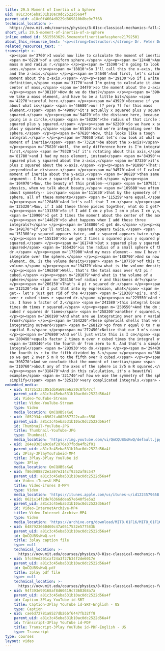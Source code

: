 ```yaml
---
title: 29.5 Moment of Inertia of a Sphere
uid: a81c3c45eba531b10ac0dc2522d56a4f
parent_uid: a18c0f4604d0229d869810b8be0c7f68
technical_location: >-
  https://ocw.mit.edu/courses/physics/8-01sc-classical-mechanics-fall-2016/week-10-rotational-motion/29.5-moment-of-inertia-of-a-sphere/29.5-moment-of-inertia-of-a-sphere
short_url: 29.5-moment-of-inertia-of-a-sphere
inline_embed_id: 5515563629.5momentofinertiaofasphere21792501
about_this_resource_text: '<p><strong>Instructor:</strong> Dr. Peter Dourmashkin</p>'
related_resources_text: ''
transcript: >-
  <p><span m='3760'>I would now like to calculate the moment of inertia</span>
  <span m='6220'>of a uniform sphere.</span> </p><p><span m='12440'>And it has a
  mass m and radius r.</span> </p><p><span m='15390'>I'm going to look at three
  axes.</span> </p><p><span m='18810'>So I'll call this the x-axis, the y-axis,
  and the z-axis.</span> </p><p><span m='24640'>And first, let's calculate the
  moment about the z-axis.</span> </p><p><span m='29130'>So if I write down our
  definition,</span> <span m='31770'>and I'm going to calculate it about the
  center of mass,</span> <span m='34470'>so the moment about the z-axis.</span>
  </p><p><span m='38110'>How do we do that?</span> </p><p><span m='39040'>Well,
  we take a mass element, and have to be a little bit</span> <span
  m='42270'>careful here.</span> </p><p><span m='43920'>Because if you think
  about what is</span> <span m='46680'>our [? perp ?] for this mass
  element,</span> <span m='49890'>it's actually x squared plus y squared,
  squared.</span> </p><p><span m='54870'>So the distance here, because it's
  going in a circle,</span> <span m='58230'>the radius of that circle is x
  squared plus y squared.</span> </p><p><span m='62200'>So we have x squared
  plus y squared,</span> <span m='65160'>and we're integrating over the
  sphere.</span> </p><p><span m='67620'>Now, this looks like a tough
  integral.</span> </p><p><span m='70050'>But let's now look at what would the
  moment of inertia</span> <span m='73210'>be about the x-axis?</span>
  </p><p><span m='75820'>Well, the only difference here is I'm integrating now,
  first,</span> <span m='79320'>if it's rotating about this axis,</span> <span
  m='81780'>and I had my mass element, instead</span> <span m='84390'>of x
  squared plus y squared about the z-axis,</span> <span m='87330'>it's y squared
  plus z squared about the x-axis.</span> </p><p><span m='91890'>That's the
  perpendicular distance.</span> </p><p><span m='94570'>And if I calculate the
  moment of inertia about the y-axis,</span> <span m='98820'>then same
  argument-- I have z squared plus x squared.</span> </p><p><span
  m='104970'>Now, the beauty of this problem--</span> <span m='107931'>and in
  physics, when we talk about beauty,</span> <span m='109680'>we often talk
  about symmetry-- is</span> <span m='111630'>that by the symmetry of the
  sphere, all of these moments</span> <span m='115259'>are equal.</span>
  </p><p><span m='120460'>And let's call that I cm.</span> </p><p><span
  m='125320'>Now, if I add these three pieces together, what do I get?</span>
  </p><p><span m='131350'>So if I add I cm z plus I cm x plus I cm y,</span>
  <span m='139900'>I get 3 times the moment about the center of the axes.</span>
  </p><p><span m='144620'>So what happens when I add these three
  integrals?</span> </p><p><span m='148000'>I get dm.</span> </p><p><span
  m='149170'>If you'll notice, x squared appears twice,</span> <span
  m='151300'>y squared appears twice, and z squared appears twice.</span>
  </p><p><span m='155150'>So we get 2 times x squared plus y squared plus z
  squared.</span> </p><p><span m='161740'>But x squared plus y squared plus z
  squared</span> <span m='165430'>is the radius of a small sphere of thickness
  dr.</span> </p><p><span m='175900'>And my mass element-- now I have to
  integrate over the sphere.</span> </p><p><span m='180790'>And so now our mass
  element, dm, is the volume density</span> <span m='187750'>of this times the
  volume.</span> </p><p><span m='194370'>Now what is the volume density?</span>
  </p><p><span m='196260'>Well, that's the total mass over 4/3 pi r
  cubed.</span> </p><p><span m='201079'>And what is the volume of a
  sphere</span> <span m='203150'>of radius r and thickness dr?</span>
  </p><p><span m='206150'>That's 4 pi r squared dr.</span> </p><p><span
  m='212120'>So if I put that into my expression, what</span> <span m='217220'>I
  get-- let's just get rid of the 4</span> <span m='219380'>pi's, and I get 3m
  over r cubed times r squared dr.</span> </p><p><span m='229550'>And so our 3 I
  cm, I have a factor of 2,</span> <span m='241580'>this integral becomes 2
  times dm times r squared.</span> </p><p><span m='250550'>And the dm is 3m r
  cubed r squares dr times</span> <span m='258200'>another r squared.</span>
  </p><p><span m='260190'>And what are we integrating over are r variable
  from?</span> </p><p><span m='264220'>These spherical shells that we're
  integrating outward</span> <span m='268120'>go from r equal 0 to r equal
  capital R.</span> </p><p><span m='272450'>Notice that our 3 m's cancel.</span>
  </p><p><span m='276800'>And we'll just write this is I cm</span> <span
  m='280490'>equals factor 2 times m over r cubed times the integral of r</span>
  <span m='289340'>to the fourth dr from zero to R. And that's a simple
  integral</span> <span m='293930'>to do.</span> </p><p><span m='294430'>r to
  the fourth is r to the fifth divided by 5.</span> </p><p><span m='300840'>And
  so we get 2 over 5 m R to the fifth over R cubed.</span> </p><p><span
  m='308270'>And we conclude that the moment of inertia</span> <span
  m='310760'>about any of the axes of the sphere is 2/5 m R squared.</span>
  </p><p><span m='318470'>And in this calculation, it's a beautiful
  example</span> <span m='321740'>of how we use the symmetry of the sphere to
  simplify</span> <span m='325130'>very complicated integrals.</span> </p>
embedded_media:
  - uid: 8172b123c051db9a693e6a20c8fb47cf
    parent_uid: a81c3c45eba531b10ac0dc2522d56a4f
    id: Video-YouTube-Stream
    title: Video-YouTube-Stream
    type: Video
    media_location: QmCQUBSsKwQ
  - uid: f052934cc8962fa002657722ca8cc550
    parent_uid: a81c3c45eba531b10ac0dc2522d56a4f
    id: Thumbnail-YouTube-JPG
    title: Thumbnail-YouTube-JPG
    type: Thumbnail
    media_location: 'https://img.youtube.com/vi/QmCQUBSsKwQ/default.jpg'
  - uid: 284e9385a9c6af2876e37fbda4fb2f01
    parent_uid: a81c3c45eba531b10ac0dc2522d56a4f
    id: 3Play-3PlayYouTubeid-MP4
    title: 3Play-3Play YouTube id
    type: 3Play
    media_location: QmCQUBSsKwQ
  - uid: f86d988872e3a97e314cf9352af8c547
    parent_uid: a81c3c45eba531b10ac0dc2522d56a4f
    id: Video-iTunesU-MP4
    title: Video-iTunes U-MP4
    type: Video
    media_location: 'https://itunes.apple.com/us/itunes-u/id1223579658'
  - uid: 0621e14f2de76366ddea57e640f5e5a2
    parent_uid: a81c3c45eba531b10ac0dc2522d56a4f
    id: Video-InternetArchive-MP4
    title: Video-Internet Archive-MP4
    type: Video
    media_location: 'https://archive.org/download/MIT8.01F16/MIT8_01F16_L29DD01_360p.mp4'
  - uid: 6487923660460c47a0517532e577583b
    parent_uid: a81c3c45eba531b10ac0dc2522d56a4f
    id: QmCQUBSsKwQ.srt
    title: 3play caption file
    type: null
    technical_location: >-
      https://ocw.mit.edu/courses/physics/8-01sc-classical-mechanics-fall-2016/week-10-rotational-motion/29.5-moment-of-inertia-of-a-sphere/29.5-moment-of-inertia-of-a-sphere/QmCQUBSsKwQ.srt
  - uid: 5fc49ed201caf24a3f27b34f2de6017e
    parent_uid: a81c3c45eba531b10ac0dc2522d56a4f
    id: QmCQUBSsKwQ.pdf
    title: 3play pdf file
    type: null
    technical_location: >-
      https://ocw.mit.edu/courses/physics/8-01sc-classical-mechanics-fall-2016/week-10-rotational-motion/29.5-moment-of-inertia-of-a-sphere/29.5-moment-of-inertia-of-a-sphere/QmCQUBSsKwQ.pdf
  - uid: 94f393e99168af8d60419c7368368a7a
    parent_uid: a81c3c45eba531b10ac0dc2522d56a4f
    id: Caption-3Play YouTube id-SRT
    title: Caption-3Play YouTube id-SRT-English - US
    type: Caption
  - uid: cae6d72781a8527db26bf6447fb32ff8
    parent_uid: a81c3c45eba531b10ac0dc2522d56a4f
    id: Transcript-3Play YouTube id-PDF
    title: Transcript-3Play YouTube id-PDF-English - US
    type: Transcript
type: courses
layout: video
---
```

